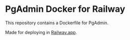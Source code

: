 # PgAdmin Docker for Railway

This repository contains a Dockerfile for PgAdmin.

Made for deploying in [Railway.app](https://railway.app).
